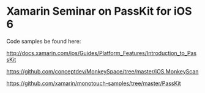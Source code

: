 Xamarin Seminar on PassKit for iOS 6
====================================

Code samples be found here: 

http://docs.xamarin.com/ios/Guides/Platform_Features/Introduction_to_PassKit

https://github.com/conceptdev/MonkeySpace/tree/master/iOS.MonkeyScan

https://github.com/xamarin/monotouch-samples/tree/master/PassKit
